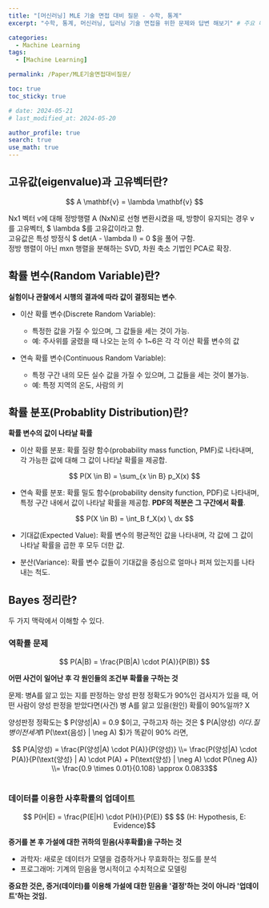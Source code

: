```yaml
---
title: "[머신러닝] MLE 기술 면접 대비 질문 - 수학, 통계"
excerpt: "수학, 통계, 머신러닝, 딥러닝 기술 면접을 위한 문제와 답변 해보기" # 주요 내용

categories:
  - Machine Learning
tags:
  - [Machine Learning]

permalink: /Paper/MLE기술면접대비질문/

toc: true
toc_sticky: true

# date: 2024-05-21
# last_modified_at: 2024-05-20

author_profile: true
search: true
use_math: true
---
```


## 고유값(eigenvalue)과 고유벡터란?
<div align="center">
$$ A \mathbf{v} = \lambda \mathbf{v} $$
</div>

Nx1 벡터 v에 대해 정방행렬 A (NxN)로 선형 변환시켰을 때, 방향이 유지되는 경우 v를 고유벡터, $ \lambda $를 고유값이라고 함.   
고유값은 특성 방정식 $ det(A - \lambda I) = 0 $을 풀어 구함.   
정방 행렬이 아닌 mxn 행렬을 분해하는 SVD, 차원 축소 기법인 PCA로 확장.

## 확률 변수(Random Variable)란?

**실험이나 관찰에서 시행의 결과에 따라 값이 결정되는 변수**.

- 이산 확률 변수(Discrete Random Variable):   
  - 특정한 값을 가질 수 있으며, 그 값들을 세는 것이 가능.   
  - 예: 주사위를 굴렸을 때 나오는 눈의 수 1~6은 각 각 이산 확률 변수의 값

- 연속 확률 변수(Continuous Random Variable):
  - 특정 구간 내의 모든 실수 값을 가질 수 있으며, 그 값들을 세는 것이 불가능.   
  - 예: 특정 지역의 온도, 사람의 키

## 확률 분포(Probablity Distribution)란?

**확률 변수의 값이 나타날 확률**

- 이산 확률 분포: 확률 질량 함수(probability mass function, PMF)로 나타내며, 각 가능한 값에 대해 그 값이 나타날 확률을 제공합.

<div align="center">
$$ P(X \in B) = \sum_{x \in B} p_X(x) $$
</div>

- 연속 확률 분포: 확률 밀도 함수(probability density function, PDF)로 나타내며, 특정 구간 내에서 값이 나타날 확률을 제공합. **PDF의 적분은 그 구간에서 확률**.

<div align="center">
$$ P(X \in B) = \int_B f_X(x) \, dx $$
</div>

- 기대값(Expected Value): 확률 변수의 평균적인 값을 나타내며, 각 값에 그 값이 나타날 확률을 곱한 후 모두 더한 값.

- 분산(Variance): 확률 변수 값들이 기대값을 중심으로 얼마나 퍼져 있는지를 나타내는 척도.

## Bayes 정리란?

두 가지 맥락에서 이해할 수 있다.

### 역확률 문제   
<div align="center">
$$ P(A|B) = \frac{P(B|A) \cdot P(A)}{P(B)} $$
</div>

**어떤 사건이 일어난 후 각 원인들의 조건부 확률을 구하는 것**

문제: 병A를 앓고 있는 지를 판정하는 양성 판정 정확도가 90%인 검사지가 있을 때, 어떤 사람이 양성 판정을 받았다면(사건) 병 A를 앓고 있을(원인) 확률이 90%일까? X

양성판정 정확도는 $ P(양성\|A) = 0.9 $이고, 구하고자 하는 것은 $ P(A\|양성) $이다.   
질병이 전세계 1% 확률로 발현되고 검사의 음성 판정 정확도($ P(\text{음성} \| \neg A) $)가 똑같이 90% 라면,

<div align="center">
$$ P(A|양성) = \frac{P(양성|A) \cdot P(A)}{P(양성)} \\= \frac{P(양성|A) \cdot P(A)}{P(\text{양성} | A) \cdot P(A) + P(\text{양성} | \neg A) \cdot P(\neg A)} \\= \frac{0.9 \times 0.01}{0.108} \approx 0.0833$$
</div>
<br>

### 데이터를 이용한 사후확률의 업데이트
<div align="center">
$$ P(H|E) = \frac{P(E|H) \cdot P(H)}{P(E)} $$
$$ (H: Hypothesis, E: Evidence)$$
</div>

**증거를 본 후 가설에 대한 귀하의 믿음(사후확률)을 구하는 것**
- 과학자: 새로운 데이터가 모델을 검증하거나 무효화하는 정도를 분석
- 프로그래머: 기계의 믿음을 명시적이고 수치적으로 모델링

**중요한 것은, 증거(데이터)를 이용해 가설에 대한 믿음을 '결정'하는 것이 아니라 '업데이트'하는 것임.**
